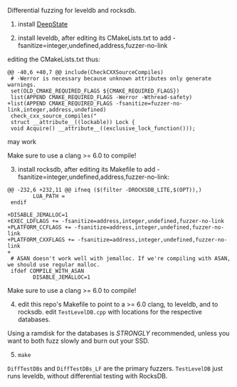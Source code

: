 Differential fuzzing for leveldb and rocksdb.

1.  install [DeepState](https://github.com/trailofbits/deepstate)

2.  install leveldb, after editing its CMakeLists.txt to add -fsanitize=integer,undefined,address,fuzzer-no-link

editing the CMakeLists.txt thus:

```
@@ -40,6 +40,7 @@ include(CheckCXXSourceCompiles)
 # -Werror is necessary because unknown attributes only generate warnings.
 set(OLD_CMAKE_REQUIRED_FLAGS ${CMAKE_REQUIRED_FLAGS})
 list(APPEND CMAKE_REQUIRED_FLAGS -Werror -Wthread-safety)
+list(APPEND CMAKE_REQUIRED_FLAGS -fsanitize=fuzzer-no-link,integer,address,undefined)
 check_cxx_source_compiles("
 struct __attribute__((lockable)) Lock {
 void Acquire() __attribute__((exclusive_lock_function()));
 ```
 may work

Make sure to use a clang >= 6.0 to compile!

3. install rocksdb, after editing its Makefile to add
-fsanitize=integer,undefined,address,fuzzer-no-link:

```
@@ -232,6 +232,11 @@ ifneq ($(filter -DROCKSDB_LITE,$(OPT)),)
        LUA_PATH =
 endif
 
+DISABLE_JEMALLOC=1
+EXEC_LDFLAGS += -fsanitize=address,integer,undefined,fuzzer-no-link
+PLATFORM_CCFLAGS += -fsanitize=address,integer,undefined,fuzzer-no-link
+PLATFORM_CXXFLAGS += -fsanitize=address,integer,undefined,fuzzer-no-link
+
 # ASAN doesn't work well with jemalloc. If we're compiling with ASAN, we should use regular malloc.
 ifdef COMPILE_WITH_ASAN
        DISABLE_JEMALLOC=1
```

Make sure to use a clang >= 6.0 to compile!

4.  edit this repo's Makefile to point to a >= 6.0 clang, to leveldb,
and to rocksdb.  edit `TestLevelDB.cpp` with locations for the respective databases.

Using a ramdisk for the databases is *STRONGLY* recommended, unless
you want to both fuzz slowly and burn out your SSD.

5.  `make`

`DiffTestDBs` and `DiffTestDBs_LF` are the primary fuzzers.  `TestLevelDB`
just runs leveldb, without differential testing with RocksDB.
